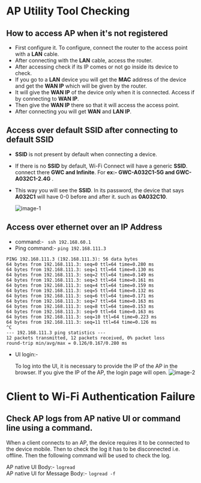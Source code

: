 # AP Utility Tool Checking

## How to access AP when it's not registered
- First configure it. To configure, connect the router to the access point with a **LAN** cable.
- After connecting with the **LAN** cable, access the router.
- After accessing check if its IP comes or not go inside its device to check.
- If you go to a **LAN** device you will get the **MAC** address of the device and get the **WAN IP** which will be given by the router.
- It will give the **WAN IP** of the device only when it is connected. Access if by connecting to **WAN IP**.
- Then give the **WAN IP** there so that it will access the access point.
- After connecting you will get **WAN** and **LAN IP**.

## Access over default SSID after connecting to default SSID
- **SSID** is not present by default when connecting a device.
- If there is no **SSID** by default, Wi-Fi Connect will have a generic **SSID**. connect there **GWC and Infinite**. For **ex:- GWC-A032C1-5G and GWC-A032C1-2.4G** .
- This way you will see the **SSID**. In its password, the device that says **A032C1** will have 0-0 before and after it. such as **0A032C10**.   

   ![image-1](https://github.com/Nancypatel1103/ComplianceClient/assets/153616269/8c5b8b94-569d-4a66-ade9-5e9aa61d567a)


## Access over ethernet over an IP Address
- command:- ` ssh 192.168.60.1`
- Ping command:- `ping 192.168.111.3`

```
PING 192.168.111.3 (192.168.111.3): 56 data bytes
64 bytes from 192.168.111.3: seq=0 ttl=64 time=0.280 ms    
64 bytes from 192.168.111.3: seq=1 ttl=64 time=0.130 ms       
64 bytes from 192.168.111.3: seq=2 ttl=64 time=0.149 ms      
64 bytes from 192.168.111.3: seq=3 ttl=64 time=0.161 ms           
64 bytes from 192.168.111.3: seq=4 ttl=64 time=0.159 ms       
64 bytes from 192.168.111.3: seq=5 ttl=64 time=0.132 ms         
64 bytes from 192.168.111.3: seq=6 ttl=64 time=0.171 ms      
64 bytes from 192.168.111.3: seq=7 ttl=64 time=0.163 ms     
64 bytes from 192.168.111.3: seq=8 ttl=64 time=0.153 ms     
64 bytes from 192.168.111.3: seq=9 ttl=64 time=0.163 ms       
64 bytes from 192.168.111.3: seq=10 ttl=64 time=0.223 ms      
64 bytes from 192.168.111.3: seq=11 ttl=64 time=0.126 ms        
^C    
--- 192.168.111.3 ping statistics ---            
12 packets transmitted, 12 packets received, 0% packet loss          
round-trip min/avg/max = 0.126/0.167/0.280 ms       
```
- UI login:-            

   To log into the UI, it is necessary to provide the IP of the AP in the browser. If you give the IP of the AP, the login page will open.
  ![image-2](https://github.com/Nancypatel1103/ComplianceClient/assets/153616269/bd83b5cf-a38c-4d42-8fdc-a254d822bcaf)


# Client to Wi-Fi Authentication Failure

## Check AP logs from AP native UI or command line using a command.
When a client connects to an AP, the device requires it to be connected to the device mobile. Then to check the log it has to be disconnected i.e. offline. Then the following command will be used to check the log.

AP native UI Body:- `logread `              
AP native UI for Message Body:- `logread -f `          


